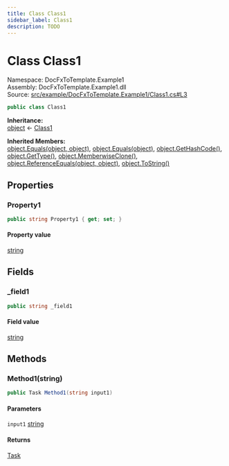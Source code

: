 ```yaml
---
title: Class Class1
sidebar_label: Class1
description: TODO
---
```


# Class Class1
Namespace: DocFxToTemplate.Example1   
Assembly: DocFxToTemplate.Example1.dll  
Source: [src/example/DocFxToTemplate.Example1/Class1.cs#L3](https://github.com/k-wojcik/DocFxToTemplate/blob/master/src/example/DocFxToTemplate.Example1/Class1.cs#L3)    
   

```csharp title="src/example/DocFxToTemplate.Example1/Class1.cs#L3" 
public class Class1
```

**Inheritance:**   
[object](https://learn.microsoft.com/dotnet/api/system.object) &lt;- 
[Class1](../DocFxToTemplate.Example1/Class1)   

**Inherited Members:**   
[object.Equals(object, object)](https://learn.microsoft.com/dotnet/api/system.object.equals#system-object-equals(system-object-system-object)), [object.Equals(object)](https://learn.microsoft.com/dotnet/api/system.object.equals#system-object-equals(system-object)), [object.GetHashCode()](https://learn.microsoft.com/dotnet/api/system.object.gethashcode), [object.GetType()](https://learn.microsoft.com/dotnet/api/system.object.gettype), [object.MemberwiseClone()](https://learn.microsoft.com/dotnet/api/system.object.memberwiseclone), [object.ReferenceEquals(object, object)](https://learn.microsoft.com/dotnet/api/system.object.referenceequals), [object.ToString()](https://learn.microsoft.com/dotnet/api/system.object.tostring)   

   

## Properties
### Property1
   
            
```csharp title="src/example/DocFxToTemplate.Example1/Class1.cs#L7"
public string Property1 { get; set; }
```   

#### Property value
[string](https://learn.microsoft.com/dotnet/api/system.string)   
   
   

## Fields
### _field1
   

```csharp title="src/example/DocFxToTemplate.Example1/Class1.cs#L5"
public string _field1
```
        
#### Field value
[string](https://learn.microsoft.com/dotnet/api/system.string)   
   
   

## Methods
### Method1(string)
   
```csharp title="src/example/DocFxToTemplate.Example1/Class1.cs#L9"
public Task Method1(string input1)
```

#### Parameters
`input1` [string](https://learn.microsoft.com/dotnet/api/system.string)   
   
#### Returns
 [Task](https://learn.microsoft.com/dotnet/api/system.threading.tasks.task)    
   

   

   

   

   